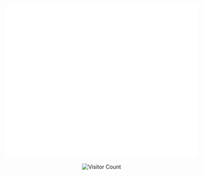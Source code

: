 <div align="center">
  <br>
  <img src="test.svg" width="800" height="400"
</div>

![Visitor Count](https://profile-counter.glitch.me/Gnevilkoko/count.svg)
